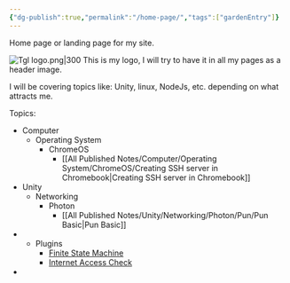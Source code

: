 ```yaml
---
{"dg-publish":true,"permalink":"/home-page/","tags":["gardenEntry"]}
---
```



Home page or landing page for my site.

![Tgl logo.png|300](/img/user/Images/Logo/Tgl%20logo.png)
This is my logo, I will try to have it in all my pages as a header image.

 I will be covering topics like: Unity, linux, NodeJs, etc. depending on what attracts me.

Topics:
- Computer
	- Operating System
		- ChromeOS
			- [[All Published Notes/Computer/Operating System/ChromeOS/Creating SSH server in Chromebook\|Creating SSH server in Chromebook]]
- Unity
	- Networking
		- Photon
			- [[All Published Notes/Unity/Networking/Photon/Pun/Pun Basic\|Pun Basic]]
- 
	- Plugins
		- [Finite State Machine](https://github.com/tglGames-Plugins/Finite-State-Machine)
		- [Internet Access Check](https://github.com/tglGames-Plugins/Internet_Access_Check)
- 
